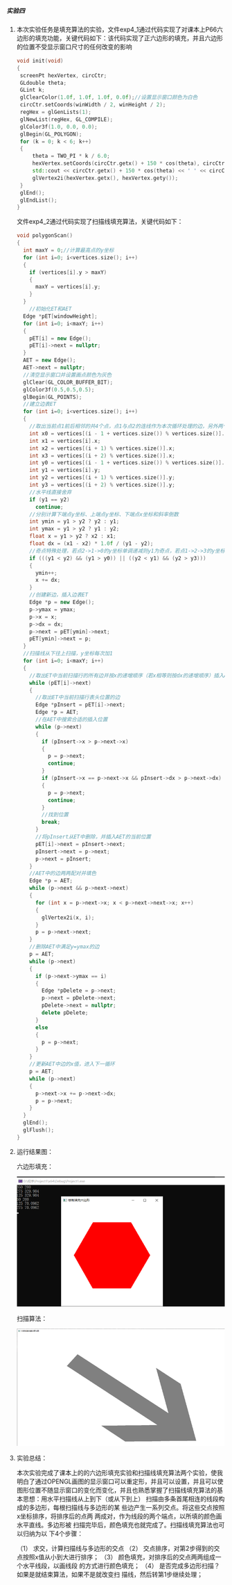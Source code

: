 ##### 实验四

1. 本次实验任务是填充算法的实验，文件exp4_1通过代码实现了对课本上P66六边形的填充功能，关键代码如下：该代码实现了正六边形的填充，并且六边形的位置不受显示窗口尺寸的任何改变的影响

   ```C++
   void init(void)
   {
   	screenPt hexVertex, circCtr;
   	GLdouble theta;
   	GLint k;
   	glClearColor(1.0f, 1.0f, 1.0f, 0.0f);//设置显示窗口颜色为白色
   	circCtr.setCoords(winWidth / 2, winHeight / 2);
   	regHex = glGenLists(1);
   	glNewList(regHex, GL_COMPILE);
   	glColor3f(1.0, 0.0, 0.0);
   	glBegin(GL_POLYGON);
   	for (k = 0; k < 6; k++)
   	{
   		theta = TWO_PI * k / 6.0;
   		hexVertex.setCoords(circCtr.getx() + 150 * cos(theta), circCtr.gety() + 150 * sin(theta));
   		std::cout << circCtr.getx() + 150 * cos(theta) << ' ' << circCtr.gety() + 150 * sin(theta) << std::endl;
   		glVertex2i(hexVertex.getx(), hexVertex.gety());
   	}
   	glEnd();
   	glEndList();
   }
   
   ```

   文件exp4_2通过代码实现了扫描线填充算法，关键代码如下：
   
   ```C++
   void polygonScan()
   {
     int maxY = 0;//计算最高点的y坐标
     for (int i=0; i<vertices.size(); i++)
     {
       if (vertices[i].y > maxY)
       {
         maxY = vertices[i].y;
       }
     }
       //初始化ET和AET
     Edge *pET[windowHeight];
     for (int i=0; i<maxY; i++)
     {
       pET[i] = new Edge();
       pET[i]->next = nullptr;
     }
     AET = new Edge();
     AET->next = nullptr;
     //清空显示窗口并设置画点颜色为灰色
     glClear(GL_COLOR_BUFFER_BIT);
     glColor3f(0.5,0.5,0.5);
     glBegin(GL_POINTS);
     //建立边表ET
     for (int i=0; i<vertices.size(); i++)
     {
       //取出当前点1前后相邻的共4个点，点1与点2的连线作为本次循环处理的边，另外两个点点0和点3用于计算奇点
       int x0 = vertices[(i - 1 + vertices.size()) % vertices.size()].x;
       int x1 = vertices[i].x;
       int x2 = vertices[(i + 1) % vertices.size()].x;
       int x3 = vertices[(i + 2) % vertices.size()].x;
       int y0 = vertices[(i - 1 + vertices.size()) % vertices.size()].y;
       int y1 = vertices[i].y;
       int y2 = vertices[(i + 1) % vertices.size()].y;
       int y3 = vertices[(i + 2) % vertices.size()].y;
       //水平线直接舍弃
       if (y1 == y2)
         continue;
       //分别计算下端点y坐标、上端点y坐标、下端点x坐标和斜率倒数
       int ymin = y1 > y2 ? y2 : y1;
       int ymax = y1 > y2 ? y1 : y2;
       float x = y1 > y2 ? x2 : x1;
       float dx = (x1 - x2) * 1.0f / (y1 - y2);
       //奇点特殊处理，若点2->1->0的y坐标单调递减则y1为奇点，若点1->2->3的y坐标单调递减则y2为奇点
       if (((y1 < y2) && (y1 > y0)) || ((y2 < y1) && (y2 > y3)))
       {
         ymin++;
         x += dx;
       }
       //创建新边，插入边表ET
       Edge *p = new Edge();
       p->ymax = ymax;
       p->x = x;
       p->dx = dx;
       p->next = pET[ymin]->next;
       pET[ymin]->next = p;
     }
     //扫描线从下往上扫描，y坐标每次加1
     for (int i=0; i<maxY; i++)
     {
       //取出ET中当前扫描行的所有边并按x的递增顺序（若x相等则按dx的递增顺序）插入AET
       while (pET[i]->next)
       {
         //取出ET中当前扫描行表头位置的边
         Edge *pInsert = pET[i]->next;
         Edge *p = AET;
         //在AET中搜索合适的插入位置
         while (p->next)
         {
           if (pInsert->x > p->next->x)
           {
             p = p->next;
             continue;
           }
           if (pInsert->x == p->next->x && pInsert->dx > p->next->dx)
           {
             p = p->next;
             continue;
           }
           //找到位置
           break;
         }
         //将pInsert从ET中删除，并插入AET的当前位置
         pET[i]->next = pInsert->next;
         pInsert->next = p->next;
         p->next = pInsert;
       } 
       //AET中的边两两配对并填色
       Edge *p = AET;
       while (p->next && p->next->next)
       {
         for (int x = p->next->x; x < p->next->next->x; x++)
         {
           glVertex2i(x, i);
         }
         p = p->next->next;
       }  
       //删除AET中满足y=ymax的边
       p = AET;
       while (p->next)
       {
         if (p->next->ymax == i)
         {
           Edge *pDelete = p->next;
           p->next = pDelete->next;
           pDelete->next = nullptr;
           delete pDelete;
         }
         else
         {
           p = p->next;
         }
       }  
       //更新AET中边的x值，进入下一循环
       p = AET;
       while (p->next)
       {
         p->next->x += p->next->dx;
         p = p->next;
       }     
     }
     glEnd();
     glFlush();
   }
   ```

2. 运行结果图：

   六边形填充：

   ![image-20220604155426364](RADEME.assets/image-20220604155426364.png)

   扫描算法：

   ![image-20220604155413791](RADEME.assets/image-20220604155413791.png)

3. 实验总结：

   本次实验完成了课本上的的六边形填充实验和扫描线填充算法两个实验，使我明白了通过OPENGL画图的显示窗口可以重定形，并且可以设置，并且可以使图形位置不随显示窗口的变化而变化，并且也熟悉掌握了扫描线填充算法的基本思想：用水平扫描线从上到下（或从下到上） 扫描由多条首尾相连的线段构成的多边形，每根扫描线与多边形的某 些边产生一系列交点。将这些交点按照x坐标排序，将排序后的点两 两成对，作为线段的两个端点，以所填的颜色画水平直线。多边形被 扫描完毕后，颜色填充也就完成了。扫描线填充算法也可以归纳为以 下4个步骤： 

   （1） 求交，计算扫描线与多边形的交点 
    （2） 交点排序，对第2步得到的交点按照x值从小到大进行排序； 
    （3） 颜色填充，对排序后的交点两两组成一个水平线段，以画线段
    的方式进行颜色填充； 
    （4） 是否完成多边形扫描？如果是就结束算法，如果不是就改变扫
    描线，然后转第1步继续处理； 

​	